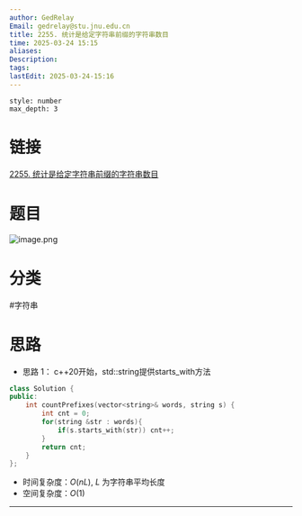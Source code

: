 ```yaml
---
author: GedRelay
Email: gedrelay@stu.jnu.edu.cn
title: 2255. 统计是给定字符串前缀的字符串数目
time: 2025-03-24 15:15
aliases: 
Description: 
tags: 
lastEdit: 2025-03-24-15:16
---
```


```toc
style: number
max_depth: 3
```

# 链接
[2255. 统计是给定字符串前缀的字符串数目](https://leetcode.cn/problems/count-prefixes-of-a-given-string/) 

# 题目
![image.png](https://ged-pic-bed.oss-cn-guangzhou.aliyuncs.com/img/202503241515577.png)


# 分类
#字符串 

# 思路
- 思路 1：
c++20开始，std::string提供starts_with方法

```cpp
class Solution {
public:
    int countPrefixes(vector<string>& words, string s) {
        int cnt = 0;
        for(string &str : words){
            if(s.starts_with(str)) cnt++;
        }
        return cnt;
    }
};
```


- 时间复杂度：${O\left( nL \right)  }$, ${L }$ 为字符串平均长度
- 空间复杂度：${O\left( 1 \right)  }$ 


---

